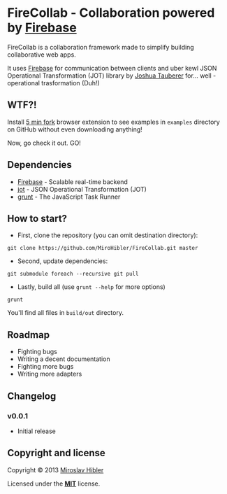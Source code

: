 # FireCollab - Collaboration powered by [Firebase](http://firebase.com)

FireCollab is a collaboration framework made to simplify building collaborative web apps.

It uses [Firebase](http://firebase.com) for communication between clients and uber kewl JSON Operational Transformation (JOT) library by [Joshua Tauberer](https://github.com/JoshData) for... well - operational trasformation (Duh!)

## WTF?!

Install [5 min fork](http://5minfork.com/) browser extension to see examples in `examples` directory on GitHub without even downloading anything!

Now, go check it out. GO!

## Dependencies

 * [Firebase](http://firebase.com) - Scalable real-time backend
 * [jot](https://github.com/JoshData/jot) - JSON Operational Transformation (JOT)
 * [grunt](http://gruntjs.com/) - The JavaScript Task Runner

## How to start?

 * First, clone the repository (you can omit destination directory):

`git clone https://github.com/MiroHibler/FireCollab.git master`

 * Second, update dependencies:

`git submodule foreach --recursive git pull`

 * Lastly, build all (use `grunt --help` for more options)

`grunt`

You'll find all files in `build/out` directory.

## Roadmap

 * Fighting bugs
 * Writing a decent documentation
 * Fighting more bugs
 * Writing more adapters

## Changelog

### v0.0.1
 * Initial release

## Copyright and license

Copyright © 2013 [Miroslav Hibler](http://miro.hibler.me)

Licensed under the [**MIT**](http://miro.mit-license.org) license.

